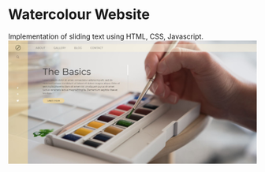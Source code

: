 # Watercolour Website
 Implementation of sliding text using HTML, CSS, Javascript.
 ![screenshot](https://github.com/lcyap/Watercolour-Website/blob/main/images/screenshot.JPG)
